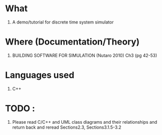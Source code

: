 # What
1. A demo/tutorial for discrete time system simulator

# Where (Documentation/Theory)
1. BUILDING SOFTWARE FOR SIMULATION (Nutaro 2010) Ch3 (pg 42-53)

# Languages used
1. C++

# TODO : 
1. Please read C/C++ and UML class diagrams and their relationships
   and return back and reread Sections2.3, Sections3.1.5-3.2

